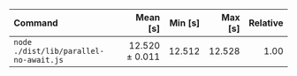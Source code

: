 | Command | Mean [s] | Min [s] | Max [s] | Relative |
|:---|---:|---:|---:|---:|
| `node ./dist/lib/parallel-no-await.js` | 12.520 ± 0.011 | 12.512 | 12.528 | 1.00 |
